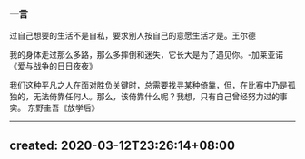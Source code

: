 ### 一言

过自己想要的生活不是自私，要求别人按自己的意愿生活才是。王尔德

我的身体走过那么多路，那么多摔倒和迷失，它长大是为了遇见你。-加莱亚诺《爱与战争的日日夜夜》

我们这种平凡之人在面对胜负关键时，总需要找寻某种倚靠，但，在比赛中乃是孤独的，无法倚靠任何人。那么，该倚靠什么呢？我想，只有自己曾经努力过的事实。
东野圭吾《放学后》

---
created: 2020-03-12T23:26:14+08:00
---
